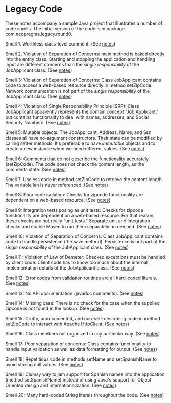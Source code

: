# Legacy Code

These notes accompany a sample Java project that illustrates a number of code smells. The initial version of the code is in package com.neopragma.legacy.round0.

Smell 1. Worthless class-level comment. (See [notes](notes-comment.md))

Smell 2. Violation of Separation of Concerns: main method is baked directly into the entity class. Starting and stopping the application and handling input are different concerns than the _single responsibility_ of the JobApplicant class. (See [notes](notes-main.md))

Smell 3: Violation of Separation of Concerns: Class JobApplicant contains code to access a web-based resource directly in method setZipCode. Network communication is not part of the _single responsibility_ of the JobApplicant</span> class. (See [notes](notes-external.md))
 
Smell 4: Violation of Single Responsibility Principle (SRP): Class JobApplicant apparently represents the domain concept "Job Applicant," but contains functionality to deal with names, addresses, and Social Security Numbers. (See [notes](notes-srp-violation.md))

Smell 5: Mutable objects: The JobApplicant, Address, Name, and Ssn classes all have no-argument constructors. Their state can be modified by calling setter methods. It's preferable to have _immutable_ objects and to create a new instance when we need different values. (See [notes](notes-immutable.md))

Smell 6: Comments that do not describe the functionality accurately (setZipCode). The code does not check the content length, as the comments state. (See [notes](notes-bad-comments.md)) 

Smell 7: Useless code in method setZipCode to retrieve the content length. The variable len is never referenced. (See [notes](notes-dead-code.md))

Smell 8: Poor code isolation: Checks for zipcode functionality are dependent on a web-based resource. (See [notes](notes-isolation-1.md))

Smell 9: Integration tests posing as unit tests: Checks for zipcode functionality are dependent on a web-based resource. For that reason, these checks are not really "unit tests." Separate unit and integration checks and enable Maven to run them separately on demand. (See [notes](notes-isolation-2.md))

Smell 10: Violation of Separation of Concerns: Class JobApplicant contains code to handle persistence (the save method). Persistence is not part of the _single responsibility_ of the JobApplicant class. (See [notes](notes-persistence.md))

Smell 11: Violation of Law of Demeter: Checked exceptions must be handled by client code. Client code has to know too much about the internal implementation details of the JobApplicant class. (See [notes](notes-checked-exceptions.md))

Smell 12: Error codes from validation routines are all hard-coded literals. (See [notes](notes-literals-1.md))

Smell 13: No API documentation (javadoc</span> comments). (See [notes](notes-javadoc.md))

Smell 14: Missing case: There is no check for the case when the supplied zipcode is not found in the lookup. (See [notes](notes-missing-case.md))

Smell 15: Crufty, undocumented, and non-self-describing code in method <span class="code">setZipCode</span> to interact with Apache HttpClient. (See [notes](notes-ugly-code-1.md))

Smell 16: Class members not organized in any particular way. (See [notes](notes-organization.md))

Smell 17: Poor separation of concerns: Class contains functionality to handle input validation as well as data formatting for output. (See [notes](notes-validation.md))

Smell 18: Repetitious code in methods setName and setSpanishName to avoid storing null values. (See [notes](notes-dry-1.md))

Smell 19: Clumsy way to jam support for Spanish names into the application (method setSpanishName) instead of using Java's support for Object Oriented design and internationalization. (See [notes](notes-internationalization.md))

Smell 20: Many hard-coded String literals throughout the code. (See [notes](notes-literals-2.md))
